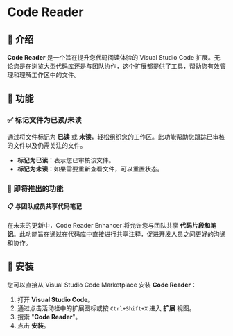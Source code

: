 # Code Reader

## 📖 介绍

**Code Reader** 是一个旨在提升您代码阅读体验的 Visual Studio Code 扩展。无论您是在浏览大型代码库还是与团队协作，这个扩展都提供了工具，帮助您有效管理和理解工作区中的文件。

## 🌟 功能

### ✅ 标记文件为已读/未读

通过将文件标记为 **已读** 或 **未读**，轻松组织您的工作区。此功能帮助您跟踪已审核的文件以及仍需关注的文件。

- **标记为已读**：表示您已审核该文件。
- **标记为未读**：如果需要重新查看文件，可以重置状态。

### 🔄 即将推出的功能

#### 📋 与团队成员共享代码笔记

在未来的更新中，Code Reader Enhancer 将允许您与团队共享 **代码片段和笔记**。此功能旨在通过在代码库中直接进行共享注释，促进开发人员之间更好的沟通和协作。

## 🚀 安装

您可以直接从 Visual Studio Code Marketplace 安装 **Code Reader**：

1. 打开 **Visual Studio Code**。
2. 通过点击活动栏中的扩展图标或按 `Ctrl+Shift+X` 进入 **扩展** 视图。
3. 搜索 "**Code Reader**"。
4. 点击 **安装**。
